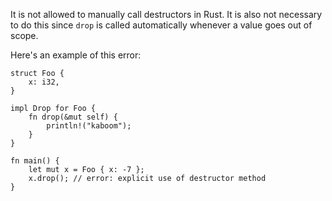 It is not allowed to manually call destructors in Rust. It is also not
necessary to do this since `drop` is called automatically whenever a value goes
out of scope.

Here's an example of this error:

```compile_fail,E0040
struct Foo {
    x: i32,
}

impl Drop for Foo {
    fn drop(&mut self) {
        println!("kaboom");
    }
}

fn main() {
    let mut x = Foo { x: -7 };
    x.drop(); // error: explicit use of destructor method
}
```

